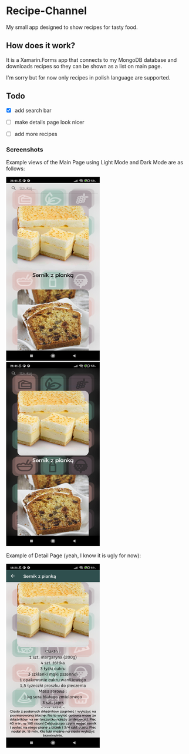 # Recipe-Channel  

My small app designed to show recipes for tasty food.  
  
## How does it work?  
  
It is a Xamarin.Forms app that connects to my MongoDB database and downloads recipes so they can be shown as a list on main page.  
  
I'm sorry but for now only recipes in polish language are supported.  
  
## Todo  

- [x] add search bar
- [ ] make details page look nicer
- [ ] add more recipes
  
  
### Screenshots  
  
Example views of the Main Page using Light Mode and Dark Mode are as follows:  

<img src="https://raw.githubusercontent.com/theKapcioszek/Recipe-Channel/master/screenshots/1680464560828.jpg" height=500 width=255/><img src="https://raw.githubusercontent.com/theKapcioszek/Recipe-Channel/master/screenshots/1680464560815.jpg" height=500 width=255/>
  
  
  
  
Example of Detail Page (yeah, I know it is ugly for now):  


<img src="https://raw.githubusercontent.com/theKapcioszek/Recipe-Channel/master/screenshots/1681748500602.jpg" height=500 width=255/>  
